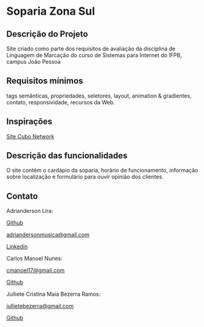 # Soparia Zona Sul

## Descrição do Projeto

Site criado como parte dos requisitos de avaliação da disciplina de Linguagem de Marcação do curso de Sistemas para Internet do IFPB, campus João Pessoa

## Requisitos mínimos

tags semânticas, propriedades, seletores, layout, animation & gradientes, contato, responsividade, recursos da Web.

## Inspirações

[Site Cubo Network](https://github.com/cubonetwork/frontend-challenge)

## Descrição das funcionalidades

O site contém o cardápio da soparia, horário de funcionamento, informação sobre localização e formulário para ouvir opinião dos clientes.

## Contato
Adrianderson Lira:

[Github](https://github.com/AdriandersonLira)

adriandersonmusica@gmail.com 

[Linkedin](https://www.linkedin.com/in/adrianderson-lira-932981176)

Carlos Manoel Nunes:

cmanoel17@gmail.com

[Github](https://github.com/carlosnsilva)

Julliete Cristina Maia Bezerra Ramos:

jullietebezerra@gmail.com

[Github](https://github.com/julliete)


